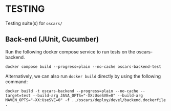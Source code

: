 # TESTING

Testing suite(s) for `oscars/`

## Back-end (JUnit, Cucumber)

Run the following docker compose service to run tests on the oscars-backend.

```shell
docker compose build --progress=plain --no-cache oscars-backend-test
```

Alternatively, we can also run `docker build` directly by using the following command:

```shell
docker build -t oscars-backend --progress=plain --no-cache --target=test --build-arg JAVA_OPTS="-XX:UseSVE=0" --build-arg MAVEN_OPTS="-XX:UseSVE=0" -f ../oscars/deploy/devel/backend.dockerfile .
```